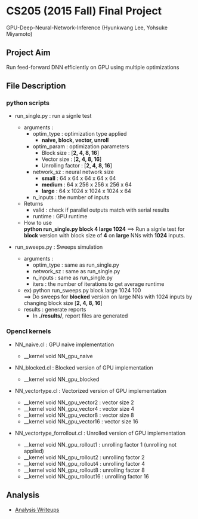 # CS205 (2015 Fall) Final Project
GPU-Deep-Neural-Network-Inference
(Hyunkwang Lee, Yohsuke Miyamoto)

## Project Aim
Run feed-forward DNN efficiently on GPU using multiple optimizations

## File Description
### python scripts

- run_single.py : run a signle test
    - arguments : 
        - optim_type : optimization type applied
            - **naive, block, vector, unroll**
        - optim_param : optimization parameters
            - Block size : [**2, 4, 8, 16**]
            - Vector size : [**2, 4, 8, 16**]
            - Unrolling factor : [**2, 4, 8, 16**]
        - network_sz : neural network size
            - **small** : 64 x 64 x 64 x 64 x 64
            - **medium** :  64 x 256 x 256 x 256 x 64
            - **large** :  64 x 1024 x 1024 x 1024 x 64
        - n_inputs : the number of inputs
    - Returns
        - valid : check if parallel outputs match with serial results
        - runtime : GPU runtime
    - How to use\
        **python run_single.py block 4 large 1024**
    ==> Run a signle test for **block** version with block size of **4** on **large** NNs with **1024** inputs.
    
- run_sweeps.py : Sweeps simulation
    - arguments : 
        - optim_type : same as run_single.py
        - network_sz : same as run_single.py
        - n_inputs : same as run_single.py
        - iters : the number of iterations to get average runtime
    - ex) python run_sweeps.py block large 1024 100\
    ==> Do sweeps for **blocked** version on large NNs with 1024 inputs by changing block size [**2, 4, 8, 16**]
    - results : generate reports
        - In **./results/**, report files are generated

### Opencl kernels
* NN_naive.cl : GPU naive implementation
    - __kernel void NN_gpu_naive
* NN_blocked.cl : Blocked version of GPU implementation
    - __kernel void NN_gpu_blocked
* NN_vectortype.cl : Vectorized version of GPU implementation
    - __kernel void NN_gpu_vector2 : vector size 2
    - __kernel void NN_gpu_vector4 : vector size 4
    - __kernel void NN_gpu_vector8 : vector size 8
    - __kernel void NN_gpu_vector16 : vector size 16
 
* NN_vectortype_forrollout.cl : Unrolled version of GPU implementation
    - __kernel void NN_gpu_rollout1 : unrolling factor 1 (unrolling not applied)
    - __kernel void NN_gpu_rollout2 : unrolling factor 2
    - __kernel void NN_gpu_rollout4 : unrolling factor 4
    - __kernel void NN_gpu_rollout8 : unrolling factor 8
    - __kernel void NN_gpu_rollout16 : unrolling factor 16

## Analysis
- [Analysis Writeups](https://github.com/ymiyamot/GPU-Deep-Neural-Network-Inference/tree/master/ANALYSIS.md)
